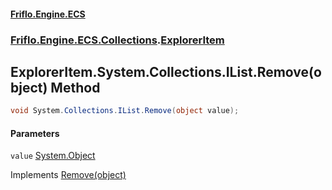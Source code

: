 #### [Friflo.Engine.ECS](index.md 'index')
### [Friflo.Engine.ECS.Collections](Friflo.Engine.ECS.Collections.md 'Friflo.Engine.ECS.Collections').[ExplorerItem](ExplorerItem.md 'Friflo.Engine.ECS.Collections.ExplorerItem')

## ExplorerItem.System.Collections.IList.Remove(object) Method

```csharp
void System.Collections.IList.Remove(object value);
```
#### Parameters

<a name='Friflo.Engine.ECS.Collections.ExplorerItem.System.Collections.IList.Remove(object).value'></a>

`value` [System.Object](https://docs.microsoft.com/en-us/dotnet/api/System.Object 'System.Object')

Implements [Remove(object)](https://docs.microsoft.com/en-us/dotnet/api/System.Collections.IList.Remove#System_Collections_IList_Remove_System_Object_ 'System.Collections.IList.Remove(System.Object)')